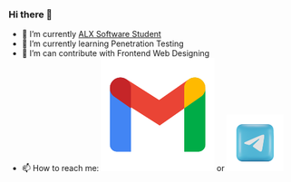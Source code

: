 ### Hi there 👋

- 🔭 I’m currently [ALX Software Student](https://alxafrica.com)
- 🌱 I’m currently learning Penetration Testing
- 🤔 I’m can contribute with Frontend Web Designing
- 📫 How to reach me: [<img src="assets/gmail.png" />](mamebb2023@gmail.com) or <a href="https://t.me/monur01"><img src="assets/telegram.png" /></a>
